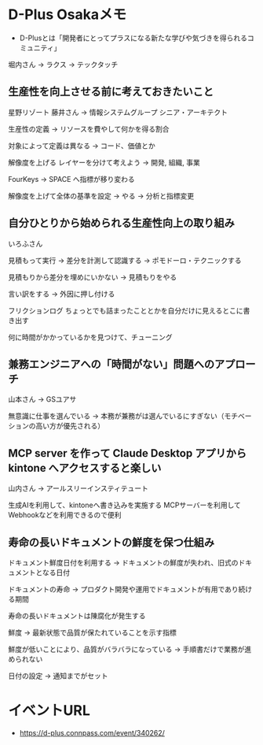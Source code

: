 # D-Plus Osakaメモ
- D-Plusとは「開発者にとってプラスになる新たな学びや気づきを得られるコミュニティ」

堀内さん
-> ラクス -> テックタッチ

## 生産性を向上させる前に考えておきたいこと
星野リゾート 藤井さん
-> 情報システムグループ シニア・アーキテクト

生産性の定義
-> リソースを費やして何かを得る割合

対象によって定義は異なる -> コード、価値とか

解像度を上げる
レイヤーを分けて考えよう
-> 開発, 組織, 事業

FourKeys -> SPACE へ指標が移り変わる

解像度を上げて全体の基準を設定 -> やる -> 分析と指標変更

## 自分ひとりから始められる生産性向上の取り組み
いろふさん

見積もって実行 -> 差分を計測して認識する
-> ポモドーロ・テクニックする

見積もりから差分を埋めにいかない
-> 見積もりをやる

言い訳をする
-> 外因に押し付ける

フリクションログ
ちょっとでも詰まったこととかを自分だけに見えるとこに書き出す

何に時間がかかっているかを見つけて、チューニング

## 兼務エンジニアへの「時間がない」問題へのアプローチ
山本さん
-> GSユアサ

無意識に仕事を選んでいる
-> 本務が兼務がは選んでいるにすぎない（モチベーションの高い方が優先される）

## MCP server を作って Claude Desktop アプリから kintone へアクセスすると楽しい
山内さん
-> アールスリーインスティテュート

生成AIを利用して、kintoneへ書き込みを実施する
MCPサーバーを利用してWebhookなどを利用できるので便利

## 寿命の長いドキュメントの鮮度を保つ仕組み

ドキュメント鮮度日付を利用する
-> ドキュメントの鮮度が失われ、旧式のドキュメントとなる日付

ドキュメントの寿命
-> プロダクト開発や運用でドキュメントが有用であり続ける期間

寿命の長いドキュメントは陳腐化が発生する

鮮度 -> 最新状態で品質が保たれていることを示す指標

鮮度が低いことにより、品質がバラバラになっている
-> 手順書だけで業務が進められない

日付の設定 -> 通知までがセット

# イベントURL
- https://d-plus.connpass.com/event/340262/
